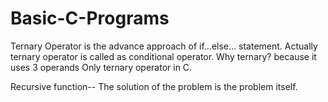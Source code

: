 # Basic-C-Programs
Ternary Operator is the advance approach of if...else... statement.
Actually ternary operator is called as conditional operator.
Why ternary? because it uses 3 operands 
Only ternary operator in C.

Recursive function-- The solution of the problem is the problem itself.
